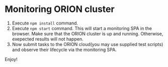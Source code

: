 # Monitoring ORION cluster

1. Execute `npm install` command.
2. Execute `npm start` command. This will start a monitoring SPA in the browser. Make sure 
that the ORION cluster is up and running. Otherwise, exepected results will not happen.
3. Now submit tasks to the ORION cloud(you may use supplied test scripts) and observe their 
lifecycle via the monitoring SPA.
   
Enjoy!
